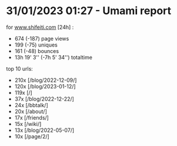# 31/01/2023 01:27 - Umami report
for www.shifeiti.com [24h] :

 - 674 (-187) page views
 - 199 (-75) uniques
 - 161 (-48) bounces
 - 13h 19' 3'' (-7h 5' 34'') totaltime


top 10 urls:
 - 210x [/blog/2022-12-09/]
 - 120x [/blog/2023-01-12/]
 - 119x [/]
 - 37x [/blog/2022-12-22/]
 - 24x [/bbtalk/]
 - 20x [/about/]
 - 17x [/friends/]
 - 15x [/wiki/]
 - 13x [/blog/2022-05-07/]
 - 10x [/page/2/]



